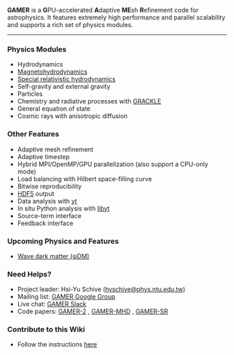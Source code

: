 **GAMER** is a **G**PU-accelerated **A**daptive **ME**sh **R**efinement
code for astrophysics. It features extremely high performance and
parallel scalability and supports a rich set of physics modules.

***


### Physics Modules
* Hydrodynamics
* [Magnetohydrodynamics](https://arxiv.org/abs/1804.03479)
* [Special relativistic hydrodynamics](https://arxiv.org/abs/2012.11130)
* Self-gravity and external gravity
* Particles
* Chemistry and radiative processes with [GRACKLE](http://grackle.readthedocs.io/en/latest/index.html)
* General equation of state
* Cosmic rays with anisotropic diffusion

### Other Features
* Adaptive mesh refinement
* Adaptive timestep
* Hybrid MPI/OpenMP/GPU parallelization (also support a CPU-only mode)
* Load balancing with Hilbert space-filling curve
* Bitwise reproducibility
* [HDF5](https://support.hdfgroup.org/HDF5) output
* Data analysis with [yt](http://yt-project.org)
* In situ Python analysis with [libyt](https://github.com/yt-project/libyt)
* Source-term interface
* Feedback interface

### Upcoming Physics and Features
* [Wave dark matter (&psi;DM)](http://www.nature.com/nphys/journal/v10/n7/covers/index.html)

### Need Helps?
* Project leader: Hsi-Yu Schive (hyschive@phys.ntu.edu.tw)
* Mailing list: [GAMER Google Group](https://groups.google.com/forum/#!forum/gamer-amr)
* Live chat: [GAMER Slack](https://join.slack.com/t/gamer-project/shared_invite/enQtNTUwMDA5ODAwMTMzLTc3ZWY2MWE2YTlmMDI0MTQ4M2JjOTg2NmU4OWVkOGY1ZTI3MmY5NjUxOTk1ZjM5ZjNjOGViMGY3ZGExMDdiYzU)
* Code papers: [GAMER-2](https://arxiv.org/abs/1712.07070) <a name="CODE_PAPER"></a>, [GAMER-MHD](http://iopscience.iop.org/article/10.3847/1538-4365/aac49e/meta) <a name="MHD_PAPER"></a> , [GAMER-SR](https://arxiv.org/abs/2012.11130) <a name="SR_PAPER"></a>

### Contribute to this Wiki
* Follow the instructions [here](https://gist.github.com/larrybotha/10650410)